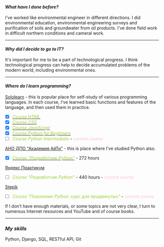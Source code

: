 #### _What have I done before?_

I've worked like environmental engineer in different directions.
I did environmental education, environmental engineering surveys 
and purification of soils and groundwater from oil products.
I've done field work in difficult northern conditions and cameral work.

---

#### _Why did I decide to go to IT?_

It's important for me to be a part of technological progress.
I think technological progress can help to decide accumulated
problems of the modern world, including environmental ones.

---

#### _Where do I learn programming?_

[Sololearn] - this is popular place for self-study of various
programming languages. In each course, I've learned basic functions and features of the language, 
and then used them in practice.

- [X] [<font color='yellowgreen'>_Course HTML_</font>](HTML.JPG)
- [X] [<font color='yellowgreen'>_Course CSS_</font>](CSS.JPG) 
- [X] [<font color='yellowgreen'>_Course JavaScript_</font>](JavaScript.JPG) 
- [X] [<font color='yellowgreen'>_Course Python for Beginners_</font>](Python%20for%20Begginers.PNG)
- [ ] <font color='yellowgreen'>_Course Python Intermediate_</font> - <font color='pink'>_current course_</font>

[АНО ДПО "Академия АйТи"] - this is place where I've studied Python also.

- [X] [<font color='yellowgreen'>_Course "Разработчик Python"_</font>](Diploma.pdf) - 272 hours

[Яндекс Практикум]

- [ ] <font color='yellowgreen'>_Course "Разработчик Python"_</font> - 440 hours - <font color='pink'>_current course_</font>

[Stepik]

- [ ] <font color='yellowgreen'>_Course "Поколение Python: курс для продвинутых"_</font> - <font color='pink'>_current course_</font>

If I don’t have enough materials, or some topics are not very clear,
I turn to numerous Internet resources and YouTube and of course books.

---

### _My skills_

Python, Django, SQL, RESTful API, Git

[Sololearn]: <https://www.sololearn.com/home>
[АНО ДПО "Академия АйТи"]: <https://academyit.ru/courses/pp_python/>
[Яндекс Практикум]: <https://practicum.yandex.ru/backend-developer/>
[Stepik]: <https://stepik.org/course/68343/promo>
